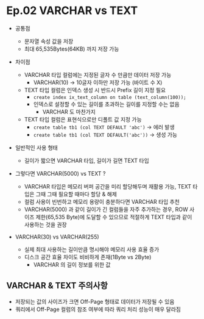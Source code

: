 # Ep.02 VARCHAR vs TEXT

- 공통점
  - 문자열 속성 값을 저장
  - 최대 65,535Bytes(64KB) 까지 저장 가능
- 차이점
  - VARCHAR 타입 컬럼에는 지정된 글자 수 만큼만 데이터 저장 가능
    - VARCHAR(10) -> 10글자 이하만 저장 가능 (바이트 수 X)
  - TEXT 타입 컬럼은 인덱스 생성 시 반드시 Prefix 길이 지정 필요
    - `create index ix_text_column on table (text_column(100));`
    - 인덱스로 설정할 수 있는 길이를 초과하는 길이를 지정할 수는 없음
      - VARCHAR 도 마찬가지
  - TEXT 타입 컬럼은 표현식으로만 디폴트 값 지정 가능
    - `create table tb1 (col TEXT DEFAULT 'abc')` -> 에러 발생
    - `create table tb1 (col TEXT DEFAULT('abc'))` -> 생성 가능

- 일반적인 사용 형태
  - 길이가 짧으면 VARCHAR 타입, 길이가 길면 TEXT 타입
- 그렇다면 VARCHAR(5000) vs TEXT ?
  - VARCHAR 타입은 메모리 버퍼 공간을 미리 할당해두며 재활용 가능, TEXT 타입은 그때 그때 필요할 때마다 할당 & 해제
  - 컬럼 사용이 빈번하고 메모리 용량이 충분하다면 VARCHAR 타입 추천
  - VARCHAR(5000) 과 같이 길이가 긴 컬럼들을 자주 추가하는 경우, ROW 사이즈 제한(65,535 Byte)에 도달할 수 있으므로 적절하게 TEXT 타입과 같이 사용하는 것을 권장
- VARCHAR(30) vs VARCHAR(255)
  - 실제 최대 사용하는 길이만큼 명시해야 메모리 사용 효율 증가
  - 디스크 공간 효율 차이도 비비하게 존재(1Byte vs 2Byte)
    - VARCHAR 의 길이 정보를 위한 값

## VARCHAR & TEXT 주의사항

- 저장되는 값의 사이즈가 크면 Off-Page 형태로 데이터가 저장될 수 있음
- 쿼리에서 Off-Page 컬럼의 참조 여부에 따라 쿼리 처리 성능이 매우 달라짐
